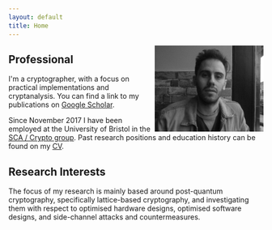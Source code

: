```yaml
---
layout: default
title: Home
---
```


<img align="right" src="files/fullsizeoutput_1fe1.jpeg" alt="drawing" style="width:215px;"/>

## Professional 

I'm a cryptographer, with a focus on practical implementations and cryptanalysis. 
You can find a link to my publications on [Google Scholar](https://scholar.google.co.uk/citations?user=LItUNn4AAAAJ&hl=en).

Since November 2017 I have been employed at the University of Bristol in the [SCA / Crypto group](http://www.bristol-sca.com). Past research positions and education history can be found on my [CV](files/CV.pdf).

## Research Interests

The focus of my research is mainly based around post-quantum cryptography, specifically lattice-based cryptography, and investigating them with respect to optimised hardware designs, optimised software designs, and side-channel attacks and countermeasures.

